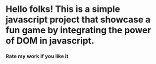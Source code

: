 <h1>Hello folks! This is a simple javascript project that showcase a fun game by integrating the power of DOM in javascript.</h1>
<h3>Rate my work if you like it</h3>


